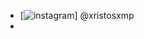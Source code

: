 - [![instagram](https://github.com/shikhar1020jais1/Git-Social/blob/master/Icons/Instagram.png (Instagram))] @xristosxmp
- 
